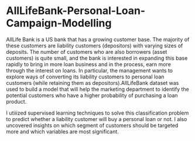 # AllLifeBank-Personal-Loan-Campaign-Modelling
AllLife Bank is a US bank that has a growing customer base. The majority of these customers are liability customers (depositors) with varying sizes of deposits. The number of customers who are also borrowers (asset customers) is quite small, and the bank is interested in expanding this base rapidly to bring in more loan business and in the process, earn more through the interest on loans. In particular, the management wants to explore ways of converting its liability customers to personal loan customers (while retaining them as depositors).AllLifeBank dataset was used to build a model that will help the marketing department to identify the potential customers who have a higher probability of purchasing a loan product.

I utiiized supervised learning techniques to solve this classification problem to predict whether a liability customer will buy a personal loan or not. I also uncovered insights on which segment of customers should be targeted more and which variables are most significant.
